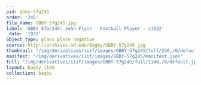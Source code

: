 ```yaml
---
pid: gbby-57g245
order: '245'
file_name: GBBY-57g245.jpg
label: 'GBBY 57G/245: John Flynn - Football Player - c1932'
_date: '1932'
object_type: glass plate negative
source: http://archives.nd.edu/Bagby/GBBY-57g245.jpg
thumbnail: "/img/derivatives/iiif/images/GBBY-57g245/full/250,/0/default.jpg"
manifest: "/img/derivatives/iiif/images/GBBY-57g245/manifest.json"
full: "/img/derivatives/iiif/images/GBBY-57g245/full/1140,/0/default.jpg"
layout: bagby_item
collection: bagby
---
```

